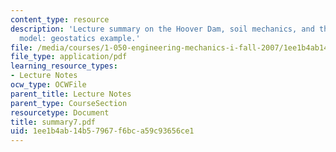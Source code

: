 ```yaml
---
content_type: resource
description: 'Lecture summary on the Hoover Dam, soil mechanics, and the continuum
  model: geostatics example.'
file: /media/courses/1-050-engineering-mechanics-i-fall-2007/1ee1b4ab14b57967f6bca59c93656ce1_summary7.pdf
file_type: application/pdf
learning_resource_types:
- Lecture Notes
ocw_type: OCWFile
parent_title: Lecture Notes
parent_type: CourseSection
resourcetype: Document
title: summary7.pdf
uid: 1ee1b4ab-14b5-7967-f6bc-a59c93656ce1
---
```

